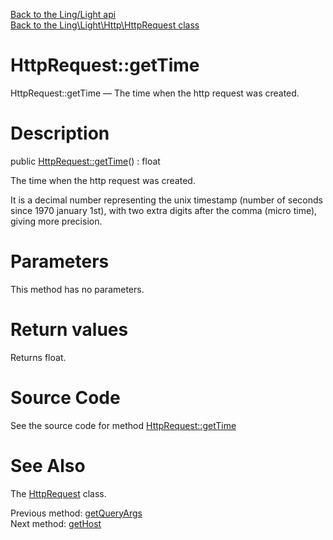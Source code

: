 [Back to the Ling/Light api](https://github.com/lingtalfi/Light/blob/master/doc/api/Ling/Light.md)<br>
[Back to the Ling\Light\Http\HttpRequest class](https://github.com/lingtalfi/Light/blob/master/doc/api/Ling/Light/Http/HttpRequest.md)


HttpRequest::getTime
================



HttpRequest::getTime — The time when the http request was created.




Description
================


public [HttpRequest::getTime](https://github.com/lingtalfi/Light/blob/master/doc/api/Ling/Light/Http/HttpRequest/getTime.md)() : float




The time when the http request was created.

It is a decimal number representing the unix timestamp (number of seconds since 1970 january 1st),
with two extra digits after the comma (micro time), giving more precision.




Parameters
================

This method has no parameters.


Return values
================

Returns float.








Source Code
===========
See the source code for method [HttpRequest::getTime](https://github.com/lingtalfi/Light/blob/master/Http/HttpRequest.php#L254-L257)


See Also
================

The [HttpRequest](https://github.com/lingtalfi/Light/blob/master/doc/api/Ling/Light/Http/HttpRequest.md) class.

Previous method: [getQueryArgs](https://github.com/lingtalfi/Light/blob/master/doc/api/Ling/Light/Http/HttpRequest/getQueryArgs.md)<br>Next method: [getHost](https://github.com/lingtalfi/Light/blob/master/doc/api/Ling/Light/Http/HttpRequest/getHost.md)<br>

